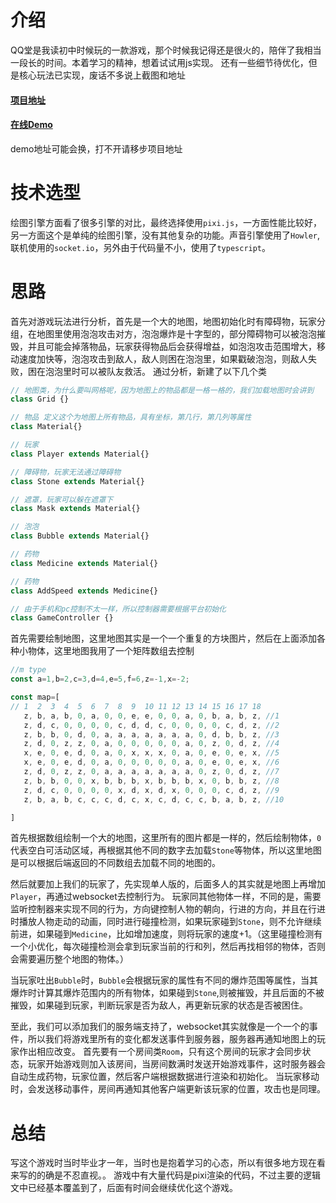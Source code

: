 # 介绍
QQ堂是我读初中时候玩的一款游戏，那个时候我记得还是很火的，陪伴了我相当一段长的时间。本着学习的精神，想着试试用js实现。
还有一些细节待优化，但是核心玩法已实现，废话不多说上截图和地址
#### [项目地址](https://github.com/Gitjinfeiyang/qqtang-web)
#### [在线Demo](http://47.240.9.34:3003/qqtang)
demo地址可能会换，打不开请移步项目地址

# 技术选型
绘图引擎方面看了很多引擎的对比，最终选择使用`pixi.js`，一方面性能比较好，另一方面这个是单纯的绘图引擎，没有其他复杂的功能。声音引擎使用了`Howler`,联机使用的`socket.io`，另外由于代码量不小，使用了`typescript`。

# 思路
首先对游戏玩法进行分析，首先是一个大的地图，地图初始化时有障碍物，玩家分组，在地图里使用泡泡攻击对方，泡泡爆炸是十字型的，部分障碍物可以被泡泡摧毁，并且可能会掉落物品，玩家获得物品后会获得增益，如泡泡攻击范围增大，移动速度加快等，泡泡攻击到敌人，敌人则困在泡泡里，如果戳破泡泡，则敌人失败，困在泡泡里时可以被队友救活。
通过分析，新建了以下几个类
```javascript
// 地图类，为什么要叫网格呢，因为地图上的物品都是一格一格的，我们加载地图时会讲到
class Grid {}

// 物品 定义这个为地图上所有物品，具有坐标，第几行，第几列等属性
class Material{}

// 玩家
class Player extends Material{}

// 障碍物，玩家无法通过障碍物
class Stone extends Material{}

// 遮罩，玩家可以躲在遮罩下
class Mask extends Material{}

// 泡泡
class Bubble extends Material{}

// 药物
class Medicine extends Material{}

// 药物
class AddSpeed extends Medicine{}

// 由于手机和pc控制不太一样，所以控制器需要根据平台初始化
class GameController {}
```

首先需要绘制地图，这里地图其实是一个一个重复的方块图片，然后在上面添加各种小物体，这里地图我用了一个矩阵数组去控制
```javascript
//m type
const a=1,b=2,c=3,d=4,e=5,f=6,z=-1,x=-2;

const map=[
// 1  2  3  4  5  6  7  8  9  10 11 12 13 14 15 16 17 18
   z, b, a, b, 0, a, 0, 0, e, e, 0, 0, a, 0, b, a, b, z, //1
   z, d, c, 0, 0, 0, 0, c, d, d, c, 0, 0, 0, 0, c, d, z, //2
   z, b, b, 0, d, 0, a, a, a, a, a, a, a, 0, d, b, b, z, //3
   z, d, 0, z, z, 0, a, 0, 0, 0, 0, 0, a, 0, z, 0, d, z, //4
   x, e, 0, e, d, 0, a, 0, x, x, x, 0, a, 0, e, 0, e, x, //5
   x, e, 0, e, d, 0, a, 0, 0, 0, 0, 0, a, 0, e, 0, e, x, //6
   z, d, 0, z, z, 0, a, a, a, a, a, a, a, 0, z, 0, d, z, //7
   z, b, b, 0, 0, x, b, b, b, x, b, b, b, x, 0, b, b, z, //8
   z, d, c, 0, 0, 0, 0, x, d, x, d, x, 0, 0, 0, c, d, z, //9
   z, b, a, b, c, c, c, d, c, x, c, d, c, c, b, a, b, z, //10

]
```
首先根据数组绘制一个大的地图，这里所有的图片都是一样的，然后绘制物体，`0`代表空白可活动区域，再根据其他不同的数字去加载`Stone`等物体，所以这里地图是可以根据后端返回的不同数组去加载不同的地图的。

然后就要加上我们的玩家了，先实现单人版的，后面多人的其实就是地图上再增加`Player`，再通过websocket去控制行为。
玩家同其他物体一样，不同的是，需要监听控制器来实现不同的行为，方向键控制人物的朝向，行进的方向，并且在行进时播放人物走动的动画，同时进行碰撞检测，如果玩家碰到`Stone`，则不允许继续前进，如果碰到`Medicine`，比如增加速度，则将玩家的速度+1。（这里碰撞检测有一个小优化，每次碰撞检测会拿到玩家当前的行和列，然后再找相邻的物体，否则会需要遍历整个地图的物体。）

当玩家吐出`Bubble`时，`Bubble`会根据玩家的属性有不同的爆炸范围等属性，当其爆炸时计算其爆炸范围内的所有物体，如果碰到`Stone`,则被摧毁，并且后面的不被摧毁，如果碰到玩家，判断玩家是否为敌人，再更新玩家的状态是否被困住。

至此，我们可以添加我们的服务端支持了，websocket其实就像是一个一个的事件，所以我们将游戏里所有的变化都发送事件到服务器，服务器再通知地图上的玩家作出相应改变。
首先要有一个房间类`Room`，只有这个房间的玩家才会同步状态，玩家开始游戏则加入该房间，当房间数满时发送开始游戏事件，这时服务器会自动生成药物，玩家位置，然后客户端根据数据进行渲染和初始化。
当玩家移动时，会发送移动事件，房间再通知其他客户端更新该玩家的位置，攻击也是同理。


# 总结
写这个游戏时当时毕业才一年，当时也是抱着学习的心态，所以有很多地方现在看来写的的确是不忍直视。。
游戏中有大量代码是pixi渲染的代码，不过主要的逻辑文中已经基本覆盖到了，后面有时间会继续优化这个游戏。






